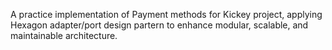 A practice implementation of Payment methods for Kickey project, applying Hexagon adapter/port design partern to enhance modular, scalable, and maintainable architecture.
